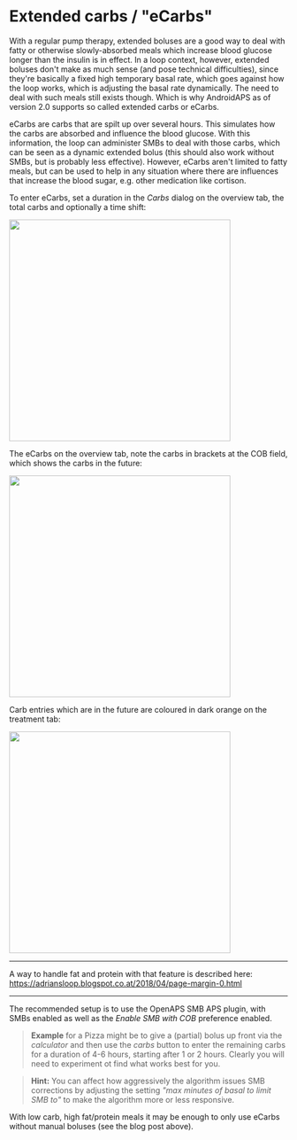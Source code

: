 # Extended carbs / "eCarbs"

With a regular pump therapy, extended boluses are a good way to deal with fatty or otherwise slowly-absorbed meals which increase blood glucose longer than the insulin is in effect. In a loop context, however, extended boluses don't make as much sense (and pose technical difficulties), since they're basically a fixed high temporary basal rate, which goes against how the loop works, which is adjusting the basal rate dynamically.
The need to deal with such meals still exists though. Which is why AndroidAPS as of version 2.0 supports so called extended carbs or eCarbs.

eCarbs are carbs that are spilt up over several hours. This simulates how the carbs are absorbed and influence the blood glucose. With this information, the loop can administer SMBs to deal with those carbs, which can be seen as a dynamic extended bolus (this should also work without SMBs, but is probably less effective).
However, eCarbs aren't limited to fatty meals, but can be used to help in any situation where there are influences that increase the blood sugar, e.g. other medication like cortison.

To enter eCarbs, set a duration in the _Carbs_ dialog on the overview tab, the total carbs and optionally a time shift:

<img src="https://1.bp.blogspot.com/-gnWKSBIBO2g/WuTPV0Rya3I/AAAAAAAAAEg/BvqiZYrsuKcgbny5t1sHWlPS6feWq-xEwCLcBGAs/s1600/Screenshot_20180427-144305.png" width=400>

The eCarbs on the overview tab, note the carbs in brackets at the COB field, which shows the carbs in the future:

<img src="https://4.bp.blogspot.com/-sgc9XdUeaoQ/WuTPXxfaIuI/AAAAAAAAAEk/p7toa_aq_oIWWTnzoQFUPHt4JdPkaXrwwCLcBGAs/s1600/Screenshot_20180427-144324.png" width=400>

Carb entries which are in the future are coloured in dark orange on the treatment tab:

<img src="https://user-images.githubusercontent.com/1732305/38613978-e6d1748e-3d8b-11e8-9d62-154fe73443da.png" width=400>

***
A way to handle fat and protein with that feature is described here: https://adriansloop.blogspot.co.at/2018/04/page-margin-0.html
***

The recommended setup is to use the OpenAPS SMB APS plugin, with SMBs enabled as well as the _Enable SMB with COB_ preference enabled.

> __Example__ for a Pizza might be to give a (partial) bolus up front via the _calculator_ and then use the _carbs_ button to enter the remaining carbs for a duration of 4-6 hours, starting after 1 or 2 hours. Clearly you will need to experiment ot find what works best for you.


> __Hint:__ You can affect how aggressively the algorithm issues SMB corrections by adjusting the setting _"max minutes of basal to limit SMB to"_ to make the algorithm more or less responsive.

With low carb, high fat/protein meals it may be enough to only use eCarbs without manual boluses (see the blog post above).
